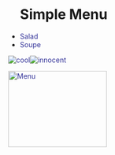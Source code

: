 

 
<ul>
  <h1>Simple Menu</h1>
<li><span style="color: #333399;">Salad</span></li>
<li><span style="color: #333399;">Soupe</span></li>
</ul>
<p><span style="color: #333399;"><img src="https://html-online.com/editor/tinymce4_6_5/plugins/emoticons/img/smiley-cool.gif" alt="cool" /><img src="https://html-online.com/editor/tinymce4_6_5/plugins/emoticons/img/smiley-innocent.gif" alt="innocent" /></span></p>
<p><span style="color: #333399;"><img src="http://www.arirang.com.au/wp/wp-content/uploads/2017/07/Allendale-Menu-Online.jpg" alt="Menu" width="200" height="155" /></span></p> 

